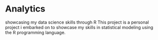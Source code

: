 # Analytics
showcasing my data science skills through R
This project is a personal project i embarked on to showcase my skills in statistical modeling using the R programming language. 
